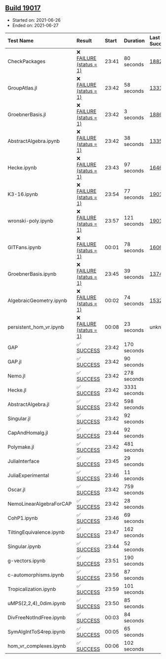 ## [Build 19017](https://oscarci.mathematik.uni-kl.de/job/oscar/19017/)

* Started on: 2021-06-26
* Ended on: 2021-06-27

| Test Name    | Result | Start | Duration | Last Success | First Failure |
|:-------------|:-------|:------|:---------|:-------------|:--------------|
| CheckPackages | ❌ [FAILURE (status = 1)](https://oscarci.mathematik.uni-kl.de/job/oscar/19017/artifact/logs/build-19017/CheckPackages.log) | 23:41 | 80 seconds | [18822](https://oscarci.mathematik.uni-kl.de/job/oscar/18822/) | [18823](https://oscarci.mathematik.uni-kl.de/job/oscar/18823/) |
| GroupAtlas.jl | ❌ [FAILURE (status = 1)](https://oscarci.mathematik.uni-kl.de/job/oscar/19017/artifact/logs/build-19017/GroupAtlas.jl.log) | 23:42 | 58 seconds | [13311](https://oscarci.mathematik.uni-kl.de/job/oscar/13311/) | [13312](https://oscarci.mathematik.uni-kl.de/job/oscar/13312/) |
| GroebnerBasis.jl | ❌ [FAILURE (status = 1)](https://oscarci.mathematik.uni-kl.de/job/oscar/19017/artifact/logs/build-19017/GroebnerBasis.jl.log) | 23:42 | 3 seconds | [18864](https://oscarci.mathematik.uni-kl.de/job/oscar/18864/) | [18865](https://oscarci.mathematik.uni-kl.de/job/oscar/18865/) |
| AbstractAlgebra.ipynb | ❌ [FAILURE (status = 1)](https://oscarci.mathematik.uni-kl.de/job/oscar/19017/artifact/logs/build-19017/AbstractAlgebra.ipynb.log) | 23:42 | 38 seconds | [13355](https://oscarci.mathematik.uni-kl.de/job/oscar/13355/) | [13356](https://oscarci.mathematik.uni-kl.de/job/oscar/13356/) |
| Hecke.ipynb | ❌ [FAILURE (status = 1)](https://oscarci.mathematik.uni-kl.de/job/oscar/19017/artifact/logs/build-19017/Hecke.ipynb.log) | 23:43 | 97 seconds | [16463](https://oscarci.mathematik.uni-kl.de/job/oscar/16463/) | [16464](https://oscarci.mathematik.uni-kl.de/job/oscar/16464/) |
| K3-16.ipynb | ❌ [FAILURE (status = 1)](https://oscarci.mathematik.uni-kl.de/job/oscar/19017/artifact/logs/build-19017/K3-16.ipynb.log) | 23:54 | 77 seconds | [19016](https://oscarci.mathematik.uni-kl.de/job/oscar/19016/) | [19017](https://oscarci.mathematik.uni-kl.de/job/oscar/19017/) |
| wronski-poly.ipynb | ❌ [FAILURE (status = 1)](https://oscarci.mathematik.uni-kl.de/job/oscar/19017/artifact/logs/build-19017/wronski-poly.ipynb.log) | 23:57 | 121 seconds | [19016](https://oscarci.mathematik.uni-kl.de/job/oscar/19016/) | [19017](https://oscarci.mathematik.uni-kl.de/job/oscar/19017/) |
| GITFans.ipynb | ❌ [FAILURE (status = 1)](https://oscarci.mathematik.uni-kl.de/job/oscar/19017/artifact/logs/build-19017/GITFans.ipynb.log) | 00:01 | 78 seconds | [16068](https://oscarci.mathematik.uni-kl.de/job/oscar/16068/) | [16069](https://oscarci.mathematik.uni-kl.de/job/oscar/16069/) |
| GroebnerBasis.ipynb | ❌ [FAILURE (status = 1)](https://oscarci.mathematik.uni-kl.de/job/oscar/19017/artifact/logs/build-19017/GroebnerBasis.ipynb.log) | 23:45 | 39 seconds | [13748](https://oscarci.mathematik.uni-kl.de/job/oscar/13748/) | [13749](https://oscarci.mathematik.uni-kl.de/job/oscar/13749/) |
| AlgebraicGeometry.ipynb | ❌ [FAILURE (status = 1)](https://oscarci.mathematik.uni-kl.de/job/oscar/19017/artifact/logs/build-19017/AlgebraicGeometry.ipynb.log) | 00:02 | 74 seconds | [15322](https://oscarci.mathematik.uni-kl.de/job/oscar/15322/) | [15323](https://oscarci.mathematik.uni-kl.de/job/oscar/15323/) |
| persistent_hom_vr.ipynb | ❌ [FAILURE (status = 1)](https://oscarci.mathematik.uni-kl.de/job/oscar/19017/artifact/logs/build-19017/persistent_hom_vr.ipynb.log) | 00:08 | 23 seconds | unknown | unknown |
| GAP | ✅ [SUCCESS](https://oscarci.mathematik.uni-kl.de/job/oscar/19017/artifact/logs/build-19017/GAP.log) | 23:42 | 170 seconds |  |  |
| GAP.jl | ✅ [SUCCESS](https://oscarci.mathematik.uni-kl.de/job/oscar/19017/artifact/logs/build-19017/GAP.jl.log) | 23:42 | 90 seconds |  |  |
| Nemo.jl | ✅ [SUCCESS](https://oscarci.mathematik.uni-kl.de/job/oscar/19017/artifact/logs/build-19017/Nemo.jl.log) | 23:42 | 278 seconds |  |  |
| Hecke.jl | ✅ [SUCCESS](https://oscarci.mathematik.uni-kl.de/job/oscar/19017/artifact/logs/build-19017/Hecke.jl.log) | 23:42 | 3331 seconds |  |  |
| AbstractAlgebra.jl | ✅ [SUCCESS](https://oscarci.mathematik.uni-kl.de/job/oscar/19017/artifact/logs/build-19017/AbstractAlgebra.jl.log) | 23:42 | 598 seconds |  |  |
| Singular.jl | ✅ [SUCCESS](https://oscarci.mathematik.uni-kl.de/job/oscar/19017/artifact/logs/build-19017/Singular.jl.log) | 23:42 | 92 seconds |  |  |
| CapAndHomalg.jl | ✅ [SUCCESS](https://oscarci.mathematik.uni-kl.de/job/oscar/19017/artifact/logs/build-19017/CapAndHomalg.jl.log) | 23:44 | 92 seconds |  |  |
| Polymake.jl | ✅ [SUCCESS](https://oscarci.mathematik.uni-kl.de/job/oscar/19017/artifact/logs/build-19017/Polymake.jl.log) | 23:42 | 481 seconds |  |  |
| JuliaInterface | ✅ [SUCCESS](https://oscarci.mathematik.uni-kl.de/job/oscar/19017/artifact/logs/build-19017/JuliaInterface.log) | 23:45 | 29 seconds |  |  |
| JuliaExperimental | ✅ [SUCCESS](https://oscarci.mathematik.uni-kl.de/job/oscar/19017/artifact/logs/build-19017/JuliaExperimental.log) | 23:46 | 11 seconds |  |  |
| Oscar.jl | ✅ [SUCCESS](https://oscarci.mathematik.uni-kl.de/job/oscar/19017/artifact/logs/build-19017/Oscar.jl.log) | 23:42 | 759 seconds |  |  |
| NemoLinearAlgebraForCAP | ✅ [SUCCESS](https://oscarci.mathematik.uni-kl.de/job/oscar/19017/artifact/logs/build-19017/NemoLinearAlgebraForCAP.log) | 23:42 | 28 seconds |  |  |
| CohP1.ipynb | ✅ [SUCCESS](https://oscarci.mathematik.uni-kl.de/job/oscar/19017/artifact/logs/build-19017/CohP1.ipynb.log) | 23:46 | 69 seconds |  |  |
| TiltingEquivalence.ipynb | ✅ [SUCCESS](https://oscarci.mathematik.uni-kl.de/job/oscar/19017/artifact/logs/build-19017/TiltingEquivalence.ipynb.log) | 23:47 | 162 seconds |  |  |
| Singular.ipynb | ✅ [SUCCESS](https://oscarci.mathematik.uni-kl.de/job/oscar/19017/artifact/logs/build-19017/Singular.ipynb.log) | 23:44 | 52 seconds |  |  |
| g-vectors.ipynb | ✅ [SUCCESS](https://oscarci.mathematik.uni-kl.de/job/oscar/19017/artifact/logs/build-19017/g-vectors.ipynb.log) | 23:51 | 190 seconds |  |  |
| c-automorphisms.ipynb | ✅ [SUCCESS](https://oscarci.mathematik.uni-kl.de/job/oscar/19017/artifact/logs/build-19017/c-automorphisms.ipynb.log) | 23:56 | 87 seconds |  |  |
| Tropicalization.ipynb | ✅ [SUCCESS](https://oscarci.mathematik.uni-kl.de/job/oscar/19017/artifact/logs/build-19017/Tropicalization.ipynb.log) | 23:59 | 101 seconds |  |  |
| uMPS(2,2,4)_0dim.ipynb | ✅ [SUCCESS](https://oscarci.mathematik.uni-kl.de/job/oscar/19017/artifact/logs/build-19017/uMPS-2-2-4-_0dim.ipynb.log) | 23:50 | 85 seconds |  |  |
| DivFreeNotIndFree.ipynb | ✅ [SUCCESS](https://oscarci.mathematik.uni-kl.de/job/oscar/19017/artifact/logs/build-19017/DivFreeNotIndFree.ipynb.log) | 00:03 | 84 seconds |  |  |
| SymAlgIntToS4rep.ipynb | ✅ [SUCCESS](https://oscarci.mathematik.uni-kl.de/job/oscar/19017/artifact/logs/build-19017/SymAlgIntToS4rep.ipynb.log) | 00:05 | 65 seconds |  |  |
| hom_vr_complexes.ipynb | ✅ [SUCCESS](https://oscarci.mathematik.uni-kl.de/job/oscar/19017/artifact/logs/build-19017/hom_vr_complexes.ipynb.log) | 00:06 | 102 seconds |  |  |
